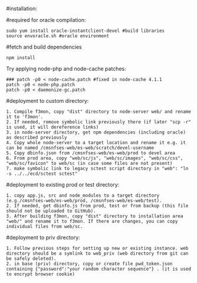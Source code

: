 #installation:

#required for oracle compilation:
```
sudo yum install oracle-instantclient-devel #build libraries
source envoracle.sh #oracle environment
```

#fetch and build dependencies
```
npm install
```
Try applying node-php and node-cache patches:
```
### patch -p0 < node-cache.patch #fixed in node-cache 4.1.1
patch -p0 < node-php.patch
patch -p0 < daemonize-gc.patch
```

#deployment to custom directory:
```
1. Compile f3mon, copy "dist" directory to node-server web/ and rename it to 'f3mon'.
2. If needed, remove symbolic link previously there (if later "scp -r" is used, it will dereference links)
3. in node-server directory, get npm dependencies (including oracle) as described previously
4. Copy whole node-server to a target location and rename it e.g. it can be named /cmsnfses-web/es-web/scratch/devel-username
5. Copy dbinfo.json from /cmsnfses-web/es-web/prod to devel area
6. From prod area, copy "web/sc/js", "web/sc/images", "web/sc/css", "web/sc/favicon" to web/sc (in case some files are not present)
7. make symbolic link to legacy sctest script directory in "web": "ln -s ../../ecd/sctest sctest"
```

#deployment to existing prod or test directory:
```
1. copy app.js, src and node_modules to a target directory (e.g./cmsnfses-web/es-web/prod, /cmsnfses-web/es-web/test).
2. If needed, get dbinfo.js from prod, test or from backup (this file should not be uploaded to GitHub).
3. After building f3mon, copy "dist" directory to installation area "web/" and rename it to f3mon. If there are changes, you can copy individual files from web/sc.
```

#deployment to priv directory:
```
1. Follow previous steps for setting up new or existing instance. web directory should be a symlink to web_priv (web directory from git can be safely deleted).
2. in base (priv) directory, copy or create file pwd_token.json containing {"password":"your random character sequence"} . (it is used to encrypt browser cookie)
```

